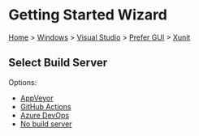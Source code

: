 # Getting Started Wizard

[Home](/docs/wiz/readme.md) > [Windows](Windows.md) > [Visual Studio](Windows_VisualStudio.md) > [Prefer GUI](Windows_VisualStudio_Gui.md) > [Xunit](Windows_VisualStudio_Gui_Xunit.md)

## Select Build Server

Options:
 * [AppVeyor](Windows_VisualStudio_Gui_Xunit_AppVeyor.md)
 * [GitHub Actions](Windows_VisualStudio_Gui_Xunit_GitHubActions.md)
 * [Azure DevOps](Windows_VisualStudio_Gui_Xunit_AzureDevOps.md)
 * [No build server](Windows_VisualStudio_Gui_Xunit_None.md)
